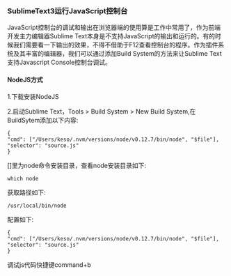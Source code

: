 ### SublimeText3运行JavaScript控制台
JavaScript控制台的调试和输出在浏览器端的使用算是工作中常用了，作为前端开发主力编辑器Sublime Text本身是不支持JavaScript的输出和运行的。有的时候我们需要看一下输出的效果，不得不借助于F12查看控制台的程序。作为插件系统及其丰富的编辑器，我们可以通过添加Build System的方法来让Sublime Text支持Javascript Console控制台调试。
#### NodeJS方式
1.下载安装NodeJS  

2.启动Sublime  Text，Tools > Build System > New Build System,在BuildSytem添加以下内容:

```
{
"cmd": ["/Users/keso/.nvm/versions/node/v0.12.7/bin/node", "$file"],
"selector": "source.js"
}
```

[]里为node命令安装目录，查看node安装目录如下:

```
which node
```

获取路径如下:

```
/usr/local/bin/node
```

配置如下:

```
{
"cmd": ["/Users/keso/.nvm/versions/node/v0.12.7/bin/node", "$file"],
"selector": "source.js"
}
```
调试js代码快捷键command+b


